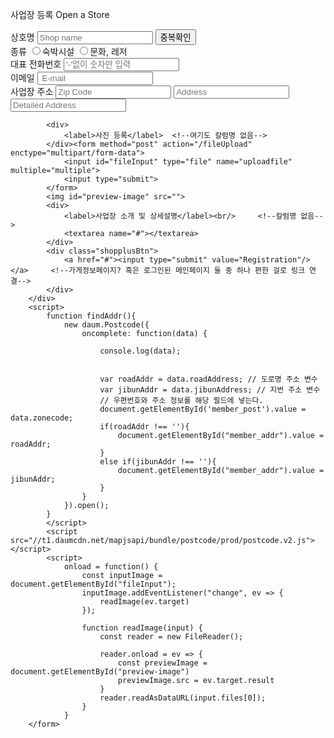 <!DOCTYPE html PUBLIC "-//W3C//DTD HTML 4.01 Transitional//EN" "http://www.w3.org/TR/html4/loose.dtd">
<html lang="en">
<head>
    <meta charset="UTF-8">
    <meta http-equiv="X-UA-Compatible" content="IE=edge">
    <meta name="viewport" content="width=device-width, initial-scale=1.0">
    <title>FaLcon_My shop</title>
    <link rel="stylesheet" href="myshop.css">
    <script type="text/JavaScript" src="/juso_support_center/js/jquery-1.8.3.min.js" ></script>
</head>
<body>
    <form action="#" method="post">
        <div class="joinshop">
            <p>
                <span class="tit1">사업장 등록</span>
                <span class="tit2">Open a Store</span>
            </p>
            <div>
                <label for="shopname">상호명</label>
                <input type="text" name="Enterprise_name" placeholder="Shop name" />
                <input type="submit" class="shopnameBtn" value="중복확인" />     <!--중복확인 버튼 필요없으면 삭제!!!-->
            </div>
            <div>
                <label>종류</label>     <!--여기 name 정했는지 확인~-->
                <input type="radio" name="#" value="hotel"><span>숙박시설</span>
                <input type="radio" name="#" value="hotel"><span>문화, 레저</span>
            </div>
            <div>
                <label>대표 전화번호</label>
                <input type="text" class="phnumber" name="Enterprise_regnum" maxlength="12" placeholder="'-'없이 숫자만 입력" />
            </div>
            <div>
                <label>이메일</label>   <!--여기도 칼럼명이 없는 듯 합니다 필요없으면삭제-->
                <input type="email" id="email" name="Enterprise" placeholder=" E-mail"/>
            </div>
           <div>
                <label>사업장 주소</label>  <!--name명 확인~-->
                <input name="Enterprise_adress" id="member_post"  type="text" placeholder="Zip Code" readonly onclick="findAddr()">
                <input name="Enterprise_adress" id="member_addr" type="text" placeholder="Address" readonly> <br>
                <input name="Enterprise_adress" type="text" placeholder="Detailed Address">
            </div>
            
            <div>
                <label>사진 등록</label>  <!--여기도 칼럼명 없음-->
            </div><form method="post" action="/fileUpload" enctype="multipart/form-data">
                <input id="fileInput" type="file" name="uploadfile" multiple="multiple">
                <input type="submit">
            </form>
            <img id="preview-image" src="">
            <div>
                <label>사업장 소개 및 상세설명</label><br/>     <!--칼럼명 없음-->
                <textarea name="#"></textarea>
            </div>
            <div class="shopplusBtn">
                <a href="#"><input type="submit" value="Registration"/></a>     <!--가게정보페이지? 혹은 로그인된 메인페이지 둘 중 하나 편한 걸로 링크 연결-->
            </div>
        </div>
        <script>
            function findAddr(){
                new daum.Postcode({
                    oncomplete: function(data) {
                        
                        console.log(data);
                        
                        
                        var roadAddr = data.roadAddress; // 도로명 주소 변수
                        var jibunAddr = data.jibunAddress; // 지번 주소 변수
                        // 우편번호와 주소 정보를 해당 필드에 넣는다.
                        document.getElementById('member_post').value = data.zonecode;
                        if(roadAddr !== ''){
                            document.getElementById("member_addr").value = roadAddr;
                        } 
                        else if(jibunAddr !== ''){
                            document.getElementById("member_addr").value = jibunAddr;
                        }
                    }
                }).open();
            }
            </script>
            <script src="//t1.daumcdn.net/mapjsapi/bundle/postcode/prod/postcode.v2.js"></script>
            <script>
                onload = function() {
                    const inputImage = document.getElementById("fileInput");
                    inputImage.addEventListener("change", ev => {
                        readImage(ev.target)
                    });
            
                    function readImage(input) {
                        const reader = new FileReader();
            
                        reader.onload = ev => {
                            const previewImage = document.getElementById("preview-image")
                            previewImage.src = ev.target.result
                        }
                        reader.readAsDataURL(input.files[0]);
                    }
                }
        </form>
</body>
</html>
